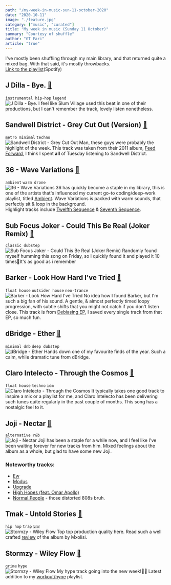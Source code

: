 ```yaml
---
path: "/my-week-in-music-sun-11-october-2020"
date: "2020-10-11"
image: "./feature.jpg"
category: ["music", "curated"]
title: "My week in music (Sunday 11 October)"
summary: "Courtesy of shuffle"
author: "GT Fari"
article: "true"
---
```

I've mostly been shuffling through my main library, and that returned quite a mixed bag. With that said, it's mostly throwbacks.<br>
[Link to the playlist](https://open.spotify.com/playlist/3iOfbGhk2vbJlMC8rsr2BS?si=WaOOwAd7Qfa08YdWyRQkAg)(Spotify)

## J Dilla - Bye. [🔗](https://youtu.be/yMnJKShoOAg)
`instrumental hip-hop` `legend`<br>
![J Dilla - Bye.](https://i.scdn.co/image/ab67616d00001e025faf4168583d3cb9f9c51cc4)
I feel like Slum Village used this beat in one of their productions, but I can't remember the track, lovely listen nonetheless.

## Sandwell District - Grey Cut Out (Version) [🔗](https://youtu.be/KSIhYb93zwM?list=TLPQMTExMDIwMjBcDI9s-NFO4w)
`metro minimal` `techno` <br>
![Sandwell District - Grey Cut Out](https://i.scdn.co/image/ab67616d00001e02317c18c31d985d1f6abb70c9)
Man, these guys were probably the highlight of the week. This track was taken from their 2011 album, [Feed Forward](https://open.spotify.com/album/7qE9k9dvJP4q4rnVlCZStd?si=P-HN9hjDTpi0tHSuGEMwgw), I think I spent **all** of Tuesday listening to Sandwell District.

## 36 - Wave Variations [🔗](https://open.spotify.com/album/3IIaLiMvw6duGTQoAEOFNc?si=5bdGwb6NR2SD1LO8ciO5CA)
`ambient` `warm drone` <br>
![36 - Wave Variations](https://i.scdn.co/image/ab67616d00001e025af8628567fc079275a01620)
36 has quickly become a staple in my library, this is one of the artists that's influenced my current go-to coding/deep-work playlist, titled [Ambient](https://open.spotify.com/playlist/5vhNkJdvdPCs7GhLZDJ7R5?si=6tRMbRjhR8u8s_YIB5Fbrw). Wave Variations is packed with warm sounds, that perfectly sit & loop in the background.<br>
Highlight tracks include [Twelfth Sequence](https://open.spotify.com/track/3LxMj7QL8jTGTp5970khkq?si=JwyJtoqgQeayP-PZec4XCQ) & [Seventh Sequence](https://open.spotify.com/track/0XMo5zTh6v5qZxkqK57Z6Z?si=-iRdopWnRzWGj52d79pKlQ).

## Sub Focus Joker - Could This Be Real (Joker Remix) [🔗](https://youtu.be/5WF5DBAVSX0?list=TLPQMTExMDIwMjBcDI9s-NFO4w)
`classic dubstep`<br>
![Sub Focus Joker - Could This Be Real (Joker Remix)](https://i.scdn.co/image/ab67616d00001e0282c7e2d4bf5246eaac350599)
Randomly found myself humming this song on Friday, so I quickly found it and played it 10 times🙂It's as good as i remember

## Barker - Look How Hard I've Tried [🔗](https://youtu.be/rZ_cbtfDXNg?list=TLPQMTExMDIwMjBcDI9s-NFO4w)
`float house` `outsider house` `neo-trance` <br>
![Barker - Look How Hard I've Tried](https://i.scdn.co/image/ab67616d00001e029ce8c54b8c89952f532c5d19)
No idea how I found Barker, but I'm such a big fan of his sound. A gentle, & almost perfectly timed loopy progression, with subtle shifts that you might not catch if you don't listen close. This track is from [Debiasing EP](https://open.spotify.com/album/7wKUtfY6wtS65qsA4RRAvq?si=ha6-8uSQRp-8HAhJHJIWzw), I saved every single track from that EP, so much fun.

## dBridge - Ether [🔗](https://open.spotify.com/track/5PdSt6fmAgBO5twd1xTv4j?si=v8rilW6TR1mWCOcjiXdLuw)
`minimal dnb` `deep dubstep` <br>
![dBridge - Ether](https://i.scdn.co/image/ab67616d00001e0252ac597bdc88601ea96feb9c)
Hands down one of my favourite finds of the year. Such a calm, while dramatic tune from dBridge.

## Claro Intelecto - Through the Cosmos [🔗](https://www.youtube.com/watch?v=KCFCi8wZyko)
`float house` `techno` `idm` <br>
![Claro Intelecto - Through the Cosmos](https://i.scdn.co/image/ab67616d00001e028c2a15afe1c00ed2e73455b3)
It typically takes one good track to inspire a mix or a playlist for me, and Claro Intelecto has been delivering such tunes quite regularly in the past couple of months. This song has a nostalgic feel to it.

## Joji - Nectar [🔗](https://www.youtube.com/playlist?list=PLhrG05fbuPKdFR8dBbGPa2k3H3y3rspPS)
`alternative r&b` <br>
![Joji - Nectar](https://i.scdn.co/image/ab67616d00001e023f0c2963a2c09ba8d63a34ee)
Joji has been a staple for a while now, and I feel like I've been waiting forever for new tracks from him. Mixed feelings about the album as a whole, but glad to have some new Joji.
### Noteworthy tracks:
- [Ew](https://youtu.be/2CrhApqBMkI?list=TLPQMTExMDIwMjBcDI9s-NFO4w)
- [Modus](https://youtu.be/2Uxq-kIAMBM?list=TLPQMTExMDIwMjBcDI9s-NFO4w)
- [Upgrade](https://youtu.be/DoE_le4Te9U?list=TLPQMTExMDIwMjBcDI9s-NFO4w)
- [High Hopes (feat. Omar Apollo)](https://youtu.be/xPS6Tuh880k?list=TLPQMTExMDIwMjBcDI9s-NFO4w)
- [Normal People](https://youtu.be/3IMOVXaubgo?list=TLPQMTExMDIwMjBcDI9s-NFO4w) - those distorted 808s bruh.

## Tmak - Untold Stories [🔗](https://open.spotify.com/track/1owUPmjLnzo4EF2Yyf9oDL?si=mdSoFNi3TR-iPwVU_XWBoA)
`hip hop` `trap` `🇿🇼` <br>
![Stormzy - Wiley Flow](https://i.scdn.co/image/ab67616d00001e02ff146e6ddc5b490d2e3cca24)
Top top production quality here. Read such a well crafted [review](https://medium.com/@mxolisi.b.masuku/album-review-tmak-x-portland-chimurenga-2020-4f6b836e55bb) of the album by Mxolisi.

## Stormzy - Wiley Flow [🔗](https://youtu.be/ltNm4MdykBE?list=TLPQMTExMDIwMjBcDI9s-NFO4w)
`grime` `hype` <br>
![Stormzy - Wiley Flow](https://i.scdn.co/image/ab67616d00001e02a1e8b73748ee972a4c22be16)
My hype track going into the new week!💪🏾 Latest addition to my [workout/hype](https://open.spotify.com/playlist/2wVMvvhQfGQyw4ydZGC330?si=Nd9k7OC_Ta-1YcR2JohmFw) playlist.